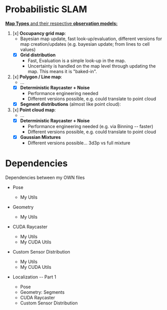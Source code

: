 # Probabilistic SLAM



<u>**Map Types** and their respective **observation models:**</u> 
 
1. [x] **Occupancy grid map**: 
	- Bayesian map update, fast look-up/evaluation, different versions for map creation/updates (e.g. bayesian update; from lines to cell values)
	- [x] **Grid distribution**
		- Fast, Evaluation is a simple look-up in the map.
		- Uncertainty is handled on the map level through updating the map. This means it is "baked-in". 

2. [x] **Polygon / Line map**:
	- ...
	- [x] **Deterministic Raycaster + Noise**
		- Performance engineering needed
		- Different versions possible, e.g. could translate to point cloud
	- [x] **Segment distributions** (almost like point cloud): 	

3. [x] **Point cloud map**:
	- ...
	- [x] **Deterministic Raycaster + Noise**
		- Performance engineering needed (e.g. via Binning -- faster)
		- Different versions possible, e.g. could translate to point cloud
	- [x] **Gaussian Mixtures**
		- Different versions possible... 3d3p vs full mixture  	 	


# Dependencies

Dependencies between my OWN files

- Pose 
    - My Utils

- Geometry 
    - My Utils 

- CUDA Raycaster
    - My Utils
    - My CUDA Utils
    
- Custom Sensor Distribution
    - My Utils
    - My CUDA Utils

- Localization -- Part 1
    - Pose
    - Geometry: Segments
    - CUDA Raycaster
    - Custom Sensor Distribution





